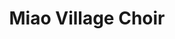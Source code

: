 ---
title: Miao Village Choir
tags: john
image: /files/Miao_Village_Choir/Miao_Village_Choir_2000.jpg
imageBase: Miao_Village_Choir
alt: A group of women singing in the local village choir, holding music folders in front of them.     
width: 2000
height: 1333
imageDate: March 2013
location: China
camera: Canon T3i
metaDescription: A group of women singing in the local village choir, holding music folders in front of them.     
---